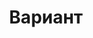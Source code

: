--- 
title: "Вариант" 
site: "http://www.variant-realty.com" 
town: "Феодосия" 
tel: ["(06562) 3-13-46, 8-050-132-17-47, +38(050)254-92-82, +38(050)581-59-95"] 
address: "Россия, Республика Крым, г. Феодосия, ул. В. Коробкова, 2 / Адмиральский б-р 1" 
mail: "office@variant-realty.com, variant@feo.ua" 
--- 